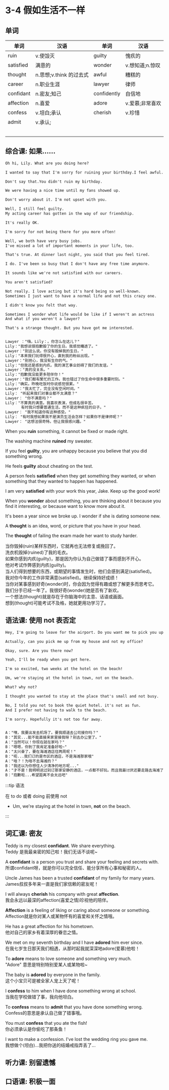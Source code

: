 # 3-4 假如生活不一样

## 单词

| 单词      | 汉语                    | 单词        | 汉语            |
| --------- | ----------------------- | ----------- | --------------- |
| ruin      | v.使毁灭                | guilty      | 愧疚的          |
| satisfied | 满意的                  | wonder      | v.想知道;n.惊叹 |
| thought   | n.思想;v.think 的过去式 | awful       | 糟糕的          |
| career    | n.职业生涯              | lawyer      | 律师            |
| confidant | n.密友;知己             | confidently | 自信地          |
| affection | n.喜爱                  | adore       | v.爱慕;非常喜欢         |
| confess   | v.坦白;承认             |    cherish         |    v.珍惜             |
|  admit         |       v.承认;                   |             |                 |
|           |                         |             |                 |
|           |                         |             |                 |
|           |                         |             |                 |
|           |                         |             |                 |
|           |                         |             |                 |

## 综合课: 如果……

```txt
Oh hi, Lily. What are you doing here?

I wanted to say that I'm sorry for ruining your birthday.I feel awful.

Don't say that.You didn't ruin my birthday.

We were having a nice time until my fans showed up.

Don't worry about it. I'm not upset with you.

Well, I still feel guilty.
My acting career has gotten in the way of our friendship.

It's really OK.

I'm sorry for not being there for you more often!

Well, we both have very busy jobs.
I've missed a lot of important moments in your life, too.

That's true. At dinner last night, you said that you feel tired.

I do. I've been so busy that I don't have any free time anymore.

It sounds like we're not satisfied with our careers.

You aren't satisfied?

Not really. I love acting but it's hard being so well-known.
Sometimes I just want to have a normal life and not this crazy one.

I didn't know you felt that way.

Sometimes I wonder what life would be like if I weren't an actress
And what if you weren't a lawyer?

That's a strange thought. But you have got me interested.


Lawyer ："嗨，Lily：。你怎么在这儿？"
Lily："我想说很抱歉毁了你的生日。我感觉糟透了。"
Lawyer："别这么说。你没有毁掉我的生日。"
Lily："本来我们玩得很开心，直到我的粉丝出现。"
Lawyer："别担心，我没有生你的气。"
Lily："但我还是感到内疚。我的演艺事业妨碍了我们的友谊。"
Lawyer："真的没关系。"
Lily："抱歉我没能更多陪伴你！"
Lawyer："我们都有繁忙的工作。我也错过了你生命中很多重要时刻。"
Lily："确实。昨晚吃饭时你说感觉很累。"
Lawyer："我太忙了，完全没有空闲时间。"
Lily： "听起来我们对事业都不太满意？"
Lawyer： "你不满意吗？"
Lily："不算真的满意。我喜欢表演，但成名很辛苦。
       有时我只想要普通生活，而不是这种疯狂的日子。"
Lawyer： "我不知道你有这种感受。"
Lily： "有时我想如果我不是演员生活会怎样？如果你不是律师呢？"
Lawyer： "这想法很奇特。但让我很感兴趣。"
```

When you **ruin** something, it cannot be fixed or made right.

The washing machine **ruined** my sweater.

If you feel **guilty**, you are unhappy because you believe that you did something wrong.

He feels **guilty** about cheating on the test.

A person feels **satisfied** when they get something they wanted, or when something that they wanted to happen has happened.

I am very **satisfied** with your work this year, Jake. Keep up the good work!

When you **wonder** about something, you are thinking about it because you find it interesting, or because want to know more about it.

It's been a year since we broke up. I wonder if she is dating someone new.

A **thought** is an idea, word, or picture that you have in your head.

The **thought** of failing the exam made her want to study harder.

当你毁掉(ruin)某样东西时，它就再也无法修复或挽回了。  
洗衣机毁掉(ruined)了我的毛衣。  
如果你感到内疚(guilty)，那是因为你认为自己做错了事而感到不开心。  
他对考试作弊感到内疚(guilty)。  
当人们得到想要的东西，或期望的事情发生时，他们会感到满足(satisfied)。  
我对你今年的工作非常满意(satisfied)。继续保持好成绩！  
当你对某事感到好奇(wonder)时，你会因为觉得有趣或想了解更多而思考它。  
我们分手已经一年了。我很好奇(wonder)她是否有了新欢。  
一个想法(thought)就是存在于你脑海中的主意、话语或画面。  
想到(thought)可能考试不及格，她就更用功学习了。

## 语法课: 使用 not 表否定

```txt
Hey, I'm going to leave for the airport. Do you want me to pick you up from work?

Actually, can you pick me up from my house and not my office?

Okay, sure. Are you there now?

Yeah, I'll be ready when you get here.

I'm so excited, two weeks at the hotel on the beach!

Um, we're staying at the hotel in town, not on the beach.

What? why not?

I thought you wanted to stay at the place that's small and not busy.

No, I told you not to book the quiet hotel. it's not as fun.
And I prefer not having to walk to the beach.

I'm sorry. Hopefully it's not too far away.


A："嘿，我要出发去机场了。要我顺道去公司接你吗？"
B："其实...能不能直接来家里接我呀？别去办公室了。"
A："当然可以！你现在就在家吗？"
B："嗯嗯，你到了我肯定准备好啦~"
A："太兴奋了，要在海滩酒店住两周呢！"
B："呃...我们订的是市区的酒店，不是海滩那家哦"
A："啥？！为啥不去海滩的？"
B："我还以为你想住人少清净的地方呢..."
A："才不是！我明明说过别订那家安静的酒店，一点都不好玩。而且我最讨厌还要走路去海滩了！"
B："抱歉啦...希望距离不会太远吧"
```

:::tip 语法

在 to do 或者 doing 前使用 not

- Um, we're staying at the hotel in town, **not** on the beach.

:::

## 词汇课: 密友

Teddy is my closest **confidant**. We share everything.     
Teddy 是我最亲密的知己啦！我们无话不谈呢~

A **confidant** is a person you trust and share your feeling and secrets with.    
所谓confidant呀，就是你可以完全信任、能分享所有心事和秘密的人。

Uncle James has been a trusted **confidant** of my family for many years.  
James叔叔多年来一直是我们家信赖的密友呢！

I will always **cherish** his company with great **affection**.   
我会永远以最深的affection(喜爱之情)珍视他的陪伴。

**Affection** is a feeling of liking or caring about someone or something.   
Affection就是你对某人或某物怀有的喜爱和关怀之情哦。

He has a great affection for his hometown.  
他对自己的家乡有着深厚的眷恋之情。

We met on my seventh birthday and I have **adored** him ever since.   
在我七岁生日那天我们相遇，从那时起我就深深地adore(爱慕)他啦！

To **adore** means to love someone and something very much.  
"Adore" 意思是特别特别爱某人或某物啦~

The baby is **adored** by everyone in the family.    
这个小宝贝可是被全家人宠上天了呢！

I **confess** to him when I have done something wrong at school.   
当我在学校做错了事，我向他坦白。

To **confess** means to **admit** that you have done something wrong.   
Confess的意思是承认自己做了错事哦。

You must **confess** that you ate the fish!   
你必须承认是你偷吃了那条鱼！

I want to make a confession. I've lost the wedding ring you gave me.   
我想做个(坦白)...我把你送的结婚戒指弄丢了...


## 听力课: 别留遗憾

## 口语课: 积极一面
